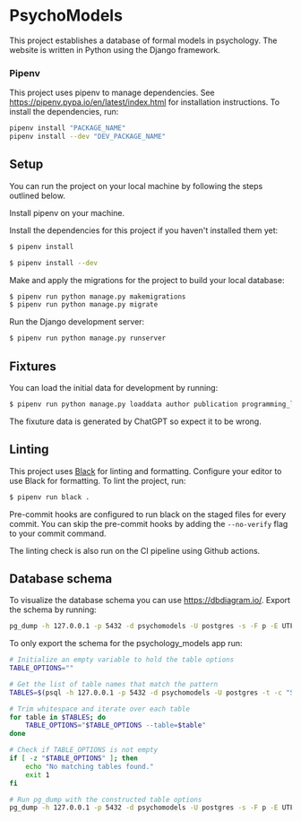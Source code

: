 # PsychoModels

This project establishes a database of formal models in psychology.
The website is written in Python using the Django framework.

### Pipenv

This project uses pipenv to manage dependencies. See https://pipenv.pypa.io/en/latest/index.html for installation
instructions. To install the dependencies, run:

```bash
pipenv install "PACKAGE_NAME"
pipenv install --dev "DEV_PACKAGE_NAME"
```

## Setup

You can run the project on your local machine by following the steps outlined below.

Install pipenv on your machine.

Install the dependencies for this project if you haven't installed them yet:

```bash
$ pipenv install
```

```bash
$ pipenv install --dev
```

Make and apply the migrations for the project to build your local database:

```bash
$ pipenv run python manage.py makemigrations
$ pipenv run python manage.py migrate
```

Run the Django development server:

```bash
$ pipenv run python manage.py runserver
```

## Fixtures

You can load the initial data for development by running:

```bash
$ pipenv run python manage.py loaddata author publication programming_language software_package framework psychology_field
```

The fixuture data is generated by ChatGPT so expect it to be wrong.

## Linting

This project uses [Black]((https://github.com/psf/black)) for linting and formatting. Configure your editor to use Black
for formatting. To lint the project, run:

```bash
$ pipenv run black .
```

Pre-commit hooks are configured to run black on the staged files for every commit. You can skip the pre-commit hooks by
adding the `--no-verify` flag to your commit command.

The linting check is also run on the CI pipeline using Github actions.

## Database schema

To visualize the database schema you can use https://dbdiagram.io/. Export the schema by running:

```bash
pg_dump -h 127.0.0.1 -p 5432 -d psychomodels -U postgres -s -F p -E UTF-8 -f schema.sql
```

To only export the schema for the psychology_models app run:

```bash
# Initialize an empty variable to hold the table options
TABLE_OPTIONS=""

# Get the list of table names that match the pattern
TABLES=$(psql -h 127.0.0.1 -p 5432 -d psychomodels -U postgres -t -c "SELECT tablename FROM pg_tables WHERE tablename LIKE 'psychology_models_%';")

# Trim whitespace and iterate over each table
for table in $TABLES; do
    TABLE_OPTIONS="$TABLE_OPTIONS --table=$table"
done

# Check if TABLE_OPTIONS is not empty
if [ -z "$TABLE_OPTIONS" ]; then
    echo "No matching tables found."
    exit 1
fi

# Run pg_dump with the constructed table options
pg_dump -h 127.0.0.1 -p 5432 -d psychomodels -U postgres -s -F p -E UTF-8 -f schema.sql $TABLE_OPTIONS
```
